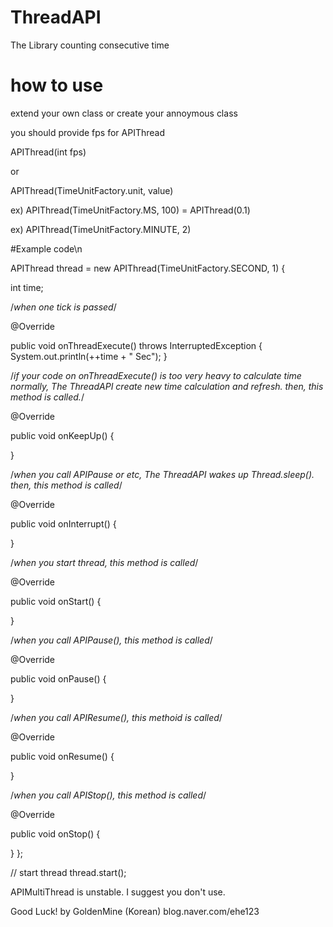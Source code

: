 # ThreadAPI
The Library counting consecutive time 



# how to use
extend your own class or create your annoymous class

you should provide fps for APIThread

APIThread(int fps)

or

APIThread(TimeUnitFactory.unit, value)

  ex) APIThread(TimeUnitFactory.MS, 100) = APIThread(0.1)
  
  ex) APIThread(TimeUnitFactory.MINUTE, 2)
  



#Example code\n

APIThread thread = new APIThread(TimeUnitFactory.SECOND, 1) {

  int time;


  /*when one tick is passed*/
  
  @Override
  
  public void onThreadExecute() throws InterruptedException {
    System.out.println(++time + " Sec");
  }

  /*if your code on onThreadExecute() is too very heavy to calculate time normally, The ThreadAPI create new time calculation and refresh.        then, this method is called.*/
  
  @Override
  
  public void onKeepUp() {

  }

  /*when you call APIPause or etc, The ThreadAPI wakes up Thread.sleep(). then, this method is called*/ 
 
  @Override
  
  public void onInterrupt() {

  }

  /*when you start thread, this method is called*/
  
  @Override
  
  public void onStart() {

  }

  /*when you call APIPause(), this method is called*/
  
  @Override
  
  public void onPause() {

  }

  /*when you call APIResume(), this methoid is called*/
  
  @Override
  
  public void onResume() {

  }

  /*when you call APIStop(), this method is called*/
  
  @Override
  
  public void onStop() {

  }
};

// start thread
thread.start();



APIMultiThread is unstable. I suggest you don't use.


Good Luck!
by GoldenMine (Korean)
blog.naver.com/ehe123
